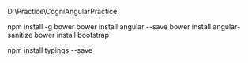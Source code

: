 D:\Practice\CogniAngularPractice

npm install -g bower
bower install angular --save
bower install angular-sanitize
bower install bootstrap

npm install typings --save






